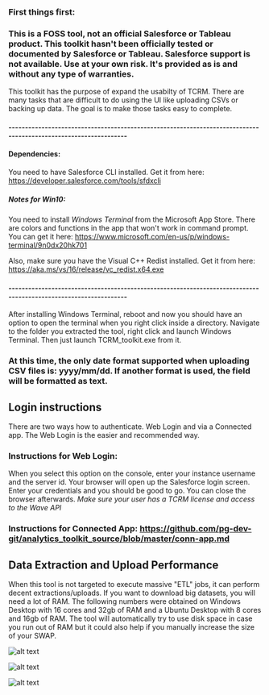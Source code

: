 ### First things first: 

### This is a FOSS tool, not an official Salesforce or Tableau product. This toolkit hasn't been officially tested or documented by Salesforce or Tableau. Salesforce support is not available. Use at your own risk. It's provided as is and without any type of warranties.

This toolkit has the purpose of expand the usabilty of TCRM. There are many tasks that are difficult to do using the UI like uploading CSVs or backing up data. The goal is to make those tasks easy to complete.

#### ----------------------------------------------------------------------------------------------------------------
#### Dependencies:
You need to have Salesforce CLI installed. Get it from here: https://developer.salesforce.com/tools/sfdxcli

##### Notes for Win10: 
You need to install *Windows Terminal* from the Microsoft App Store. There are colors and functions in the app that won't work in command prompt. You can get it here: https://www.microsoft.com/en-us/p/windows-terminal/9n0dx20hk701

Also, make sure you have the Visual C++ Redist installed. Get it from here: https://aka.ms/vs/16/release/vc_redist.x64.exe
#### ----------------------------------------------------------------------------------------------------------------

After installing Windows Terminal, reboot and now you should have an option to open the terminal when you right click inside a directory.
Navigate to the folder you extracted the tool, right click and launch Windows Terminal.
Then just launch TCRM_toolkit.exe from it.

### At this time, the only date format supported when uploading CSV files is: yyyy/mm/dd. If another format is used, the field will be formatted as text.

## Login instructions

There are two ways how to authenticate. Web Login and via a Connected app. The Web Login is the easier and recommended way.

### Instructions for Web Login:

When you select this option on the console, enter your instance username and the server id. Your browser will open up the Salesforce login screen. Enter your credentials and you should be good to go. You can close the browser afterwards. *Make sure your user has a TCRM license and access to the Wave API*

### Instructions for Connected App: https://github.com/pg-dev-git/analytics_toolkit_source/blob/master/conn-app.md

## Data Extraction and Upload Performance

When this tool is not targeted to execute massive "ETL" jobs, it can perform decent extractions/uploads. 
If you want to download big datasets, you will need a lot of RAM.
The following numbers were obtained on Windows Desktop with 16 cores and 32gb of RAM and a Ubuntu Desktop with 8 cores and 16gb of RAM.
The tool will automatically try to use disk space in case you run out of RAM but it could also help if you manually increase the size of your SWAP.

![alt text](https://i.ibb.co/CMptHth/perf-table.jpg)

![alt text](https://i.ibb.co/vQnwHNg/16.jpg)

![alt text](https://i.ibb.co/kGtNx3g/32.jpg)
